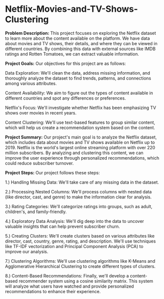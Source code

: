 # Netflix-Movies-and-TV-Shows-Clustering

**Problem Description:**
This project focuses on exploring the Netflix dataset to learn more about the content available on the platform. We have data about movies and TV shows, their details, and where they can be viewed in different countries. By combining this data with external sources like IMDB ratings and Rotten Tomatoes, we can extract valuable information.

**Project Goals:**
Our objectives for this project are as follows:

Data Exploration: We'll clean the data, address missing information, and thoroughly analyze the dataset to find trends, patterns, and connections among various attributes.

Content Availability: We aim to figure out the types of content available in different countries and spot any differences or preferences.

Netflix's Focus: We'll investigate whether Netflix has been emphasizing TV shows over movies in recent years.

Content Clustering: We'll use text-based features to group similar content, which will help us create a recommendation system based on the content.

**Project Summary:**
Our project's main goal is to analyze the Netflix dataset, which includes data about movies and TV shows available on Netflix up to 2019. Netflix is the world's largest online streaming platform with over 220 million subscribers. By analyzing and clustering this content, we can improve the user experience through personalized recommendations, which could reduce subscriber turnover.

**Project Steps:**
Our project follows these steps:

1.) Handling Missing Data: We'll take care of any missing data in the dataset.

2.) Processing Nested Columns: We'll process columns with nested data (like director, cast, and genre) to make the information clear for analysis.

3.) Rating Categories: We'll categorize ratings into groups, such as adult, children's, and family-friendly.

4.) Exploratory Data Analysis: We'll dig deep into the data to uncover valuable insights that can help prevent subscriber churn.

5.) Creating Clusters: We'll create clusters based on various attributes like director, cast, country, genre, rating, and description. We'll use techniques like TF-IDF vectorization and Principal Component Analysis (PCA) to improve our analysis.

7.) Clustering Algorithms: We'll use clustering algorithms like K-Means and Agglomerative Hierarchical Clustering to create different types of clusters.

8.) Content-Based Recommendations: Finally, we'll develop a content-based recommender system using a cosine similarity matrix. This system will analyze what users have watched and provide personalized recommendations to enhance their experience.
